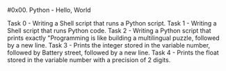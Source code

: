 #0x00. Python - Hello, World

Task 0 - Writing a Shell script that runs a Python script.
Task 1 - Writing a Shell script that runs Python code.
Task 2 - Writing a Python script that prints exactly "Programming is like building a multilingual puzzle, followed by a new line.
Task 3 - Prints the integer stored in the variable number, followed by Battery street, followed by a new line.
Task 4 - Prints the float stored in the variable number with a precision of 2 digits.
